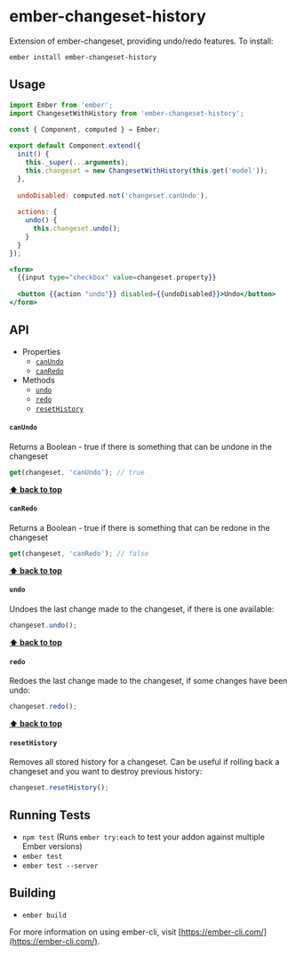 # ember-changeset-history

Extension of ember-changeset, providing undo/redo features. To install:

`ember install ember-changeset-history`

## Usage

```js
import Ember from 'ember';
import ChangesetWithHistory from 'ember-changeset-history';

const { Component, computed } = Ember;
 
export default Component.extend({
  init() {
    this._super(...arguments);
    this.changeset = new ChangesetWithHistory(this.get('model'));
  },
  
  undoDisabled: computed.not('changeset.canUndo'),
  
  actions: {
    undo() {
      this.changeset.undo();
    }
  }
});
```

```hbs
<form>
  {{input type="checkbox" value=changeset.property}}
  
  <button {{action "undo"}} disabled={{undoDisabled}}>Undo</button>
</form>
```

## API

* Properties
  + [`canUndo`](#canundo)
  + [`canRedo`](#canredo)
* Methods
  + [`undo`](#undo)
  + [`redo`](#redo)
  + [`resetHistory`](#resethistory)
  
#### `canUndo`

Returns a Boolean - true if there is something that can be undone in the changeset

```js
get(changeset, 'canUndo'); // true
```
**[⬆️ back to top](#api)**

#### `canRedo`

Returns a Boolean - true if there is something that can be redone in the changeset

```js
get(changeset, 'canRedo'); // false
``` 
**[⬆️ back to top](#api)**

#### `undo`

Undoes the last change made to the changeset, if there is one available: 

```js
changeset.undo();
```

**[⬆️ back to top](#api)**

#### `redo`

Redoes the last change made to the changeset, if some changes have been undo: 

```js
changeset.redo();
```

**[⬆️ back to top](#api)**

#### `resetHistory`

Removes all stored history for a changeset. Can be useful if rolling back a changeset and you want to destroy previous history:

```js
changeset.resetHistory();
```

## Running Tests

* `npm test` (Runs `ember try:each` to test your addon against multiple Ember versions)
* `ember test`
* `ember test --server`

## Building

* `ember build`

For more information on using ember-cli, visit [https://ember-cli.com/](https://ember-cli.com/).

